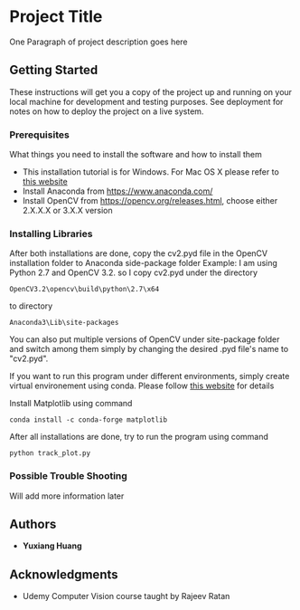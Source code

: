 # Project Title

One Paragraph of project description goes here

## Getting Started

These instructions will get you a copy of the project up and running on your local machine for development and testing purposes. See deployment for notes on how to deploy the project on a live system.

### Prerequisites

What things you need to install the software and how to install them

* This installation tutorial is for Windows. For Mac OS X please refer to [this website](http://frankfineis.github.io/blog/2016/03/13/install_opencv.html)
* Install Anaconda from https://www.anaconda.com/
* Install OpenCV from https://opencv.org/releases.html, choose either 2.X.X.X or 3.X.X version

### Installing Libraries

After both installations are done, copy the cv2.pyd file in the OpenCV installation folder to Anaconda side-package folder
Example: I am using Python 2.7 and OpenCV 3.2. so I copy cv2.pyd under the directory 
```
OpenCV3.2\opencv\build\python\2.7\x64
```
to directory 
```
Anaconda3\Lib\site-packages
``` 
You can also put multiple versions of OpenCV under site-package folder and switch among them simply by changing the desired .pyd file's name to "cv2.pyd". 

If you want to run this program under different environments, simply create virtual environement using conda. Please follow [this website](https://conda.io/docs/user-guide/tasks/manage-python.html) for details

Install Matplotlib using command
```
conda install -c conda-forge matplotlib
```

After all installations are done, try to run the program using command
```
python track_plot.py
```
### Possible Trouble Shooting

Will add more information later

## Authors

* **Yuxiang Huang** 

## Acknowledgments

* Udemy Computer Vision course taught by Rajeev Ratan
